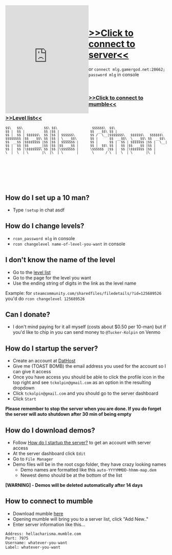 <iframe style="float: left;" src="https://cache.gametracker.com/components/html0/?host=104.217.248.90:28662&bgColor=333333&fontColor=cccccc&titleBgColor=222222&titleColor=ff9900&borderColor=555555&linkColor=ffcc00&borderLinkColor=222222&showMap=0&showCurrPlayers=0&topPlayersHeight=150&showTopPlayers=1&showBlogs=0&width=240" frameborder="0" scrolling="no" width="260" height="338"></iframe>

<div>

&nbsp;
&nbsp;
&nbsp;

</div>

# [>>Click to connect to server<<]
[>>Click to connect to server<<]: steam://connect/mlg.gamergod.net:28662/mlg

or `connect mlg.gamergod.net:28662; password mlg` in console

<div>

&nbsp;
&nbsp;
&nbsp;

</div>

### [>>Click to connect to mumble<<]
[>>click to connect to mumble<<]: mumble://hellacharisma.mumble.com:7975/?version=1.2.0

### [>>Level list<<]
[>>Level list<<]: https://steamcommunity.com/sharedfiles/filedetails/?id=796751913
[level list]: https://steamcommunity.com/sharedfiles/filedetails/?id=796751913

<pre style="font-size: 10px;">
$$\   $$\           $$\ $$\                  $$$$$$\  $$\                           $$\                                   
$$ |  $$ |          $$ |$$ |                $$  __$$\ $$ |                          \__|                                  
$$ |  $$ | $$$$$$\  $$ |$$ | $$$$$$\        $$ /  \__|$$$$$$$\   $$$$$$\   $$$$$$\  $$\  $$$$$$$\ $$$$$$\$$$$\   $$$$$$\  
$$$$$$$$ |$$  __$$\ $$ |$$ | \____$$\       $$ |      $$  __$$\  \____$$\ $$  __$$\ $$ |$$  _____|$$  _$$  _$$\  \____$$\ 
$$  __$$ |$$$$$$$$ |$$ |$$ | $$$$$$$ |      $$ |      $$ |  $$ | $$$$$$$ |$$ |  \__|$$ |\$$$$$$\  $$ / $$ / $$ | $$$$$$$ |
$$ |  $$ |$$   ____|$$ |$$ |$$  __$$ |      $$ |  $$\ $$ |  $$ |$$  __$$ |$$ |      $$ | \____$$\ $$ | $$ | $$ |$$  __$$ |
$$ |  $$ |\$$$$$$$\ $$ |$$ |\$$$$$$$ |      \$$$$$$  |$$ |  $$ |\$$$$$$$ |$$ |      $$ |$$$$$$$  |$$ | $$ | $$ |\$$$$$$$ |
\__|  \__| \_______|\__|\__| \_______|       \______/ \__|  \__| \_______|\__|      \__|\_______/ \__| \__| \__| \_______|
</pre>

&nbsp;

&nbsp;

&nbsp;

## How do I set up a 10 man?
- Type `!setup` in chat asdf

## How do I change levels?
- `rcon_password mlg` in console
- `rcon changelevel name-of-level-you-want` in console

## I don't know the name of the level
- Go to the [level list] 
- Go to the page for the level you want
- Use the ending string of digits in the link as the level name

Example: for `steamcommunity.com/sharedfiles/filedetails/?id=125689526` you'd do `rcon changelevel 125689526`

## Can I donate?
- I don't mind paying for it all myself (costs about $0.50 per 10-man) but if you'd like to chip in you can send money to `@Tucker-Kolpin` on Venmo

## How do I startup the server?
- Create an account at [DatHost](https://dathost.net/)
- Give me (TOAST BOMB) the email address you used for the account so I can give it access
- Once you have access you should be able to click the profile icon in the top right and see `tckolpin@gmail.com` as an option in the resulting dropdown
- Click `tckolpin@gmail.com` and you should go to the server dashboard
- Click `Start`

**Please remember to stop the server when you are done. If you do forget the server will auto shutdown after 30 min of being empty**

## How do I download demos?
- Follow [How do I startup the server?](#how-do-i-startup-the-server?) to get an account with server access
- At the server dashboard click `Edit`
- Go to `File Manager` 
- Demo files will be in the root csgo folder, they have crazy looking names
  - Demo names are formatted like this `auto-YYYYMMDD-hhmm-map.dem`
  - Newest demo should be at the bottom of the list
  
**[WARNING] - Demos will be deleted automatically after 14 days**

## How to connect to mumble
- Download mumble [here](https://www.mumble.info/downloads/)
- Opening mumble will bring you to a server list, click "Add New.."
- Enter server information like this...
```
Address: hellacharisma.mumble.com
Port: 7975
Username: whatever-you-want
Label: whatever-you-want
```
